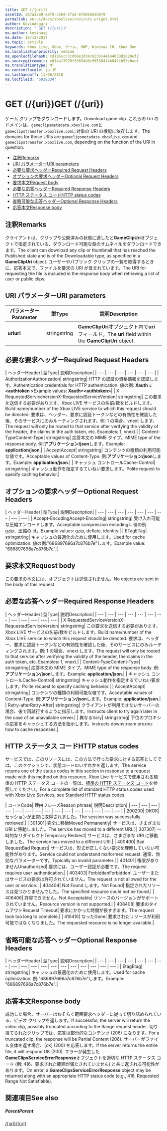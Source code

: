 ```yaml
---
title: GET (/{uri})
assetID: a67a3288-88f9-c504-5fa8-8fd06055d079
permalink: en-us/docs/xboxlive/rest/uri-uriget.html
author: KevinAsgari
description: " GET (/{uri})"
ms.author: kevinasg
ms.date: 10/12/2017
ms.topic: article
keywords: Xbox Live, Xbox, ゲーム, UWP, Windows 10, Xbox One
ms.localizationpriority: medium
ms.openlocfilehash: cd195ccc7cdb8e3d34c6236c44144050d2029ef2
ms.sourcegitcommit: e814a13978f33654d8e995584f4b047cb53e0aef
ms.translationtype: MT
ms.contentlocale: ja-JP
ms.lasthandoff: 11/06/2018
ms.locfileid: "6038334"
---
```

# <a name="get-uri"></a><span data-ttu-id="ea452-104">GET (/{uri})</span><span class="sxs-lookup"><span data-stu-id="ea452-104">GET (/{uri})</span></span>
<span data-ttu-id="ea452-105">ゲーム クリップをダウンロードします。</span><span class="sxs-lookup"><span data-stu-id="ea452-105">Download game clip.</span></span> <span data-ttu-id="ea452-106">これらの Uri のドメインは、`gameclipsmetadata.xboxlive.com`と`gameclipstransfer.xboxlive.com`に対象の URI の機能に依存します。</span><span class="sxs-lookup"><span data-stu-id="ea452-106">The domains for these URIs are `gameclipsmetadata.xboxlive.com` and `gameclipstransfer.xboxlive.com`, depending on the function of the URI in question.</span></span>
 
  * [<span data-ttu-id="ea452-107">注釈</span><span class="sxs-lookup"><span data-stu-id="ea452-107">Remarks</span></span>](#ID4EX)
  * [<span data-ttu-id="ea452-108">URI パラメーター</span><span class="sxs-lookup"><span data-stu-id="ea452-108">URI parameters</span></span>](#ID4EDB)
  * [<span data-ttu-id="ea452-109">必要な要求ヘッダー</span><span class="sxs-lookup"><span data-stu-id="ea452-109">Required Request Headers</span></span>](#ID4EEC)
  * [<span data-ttu-id="ea452-110">オプションの要求ヘッダー</span><span class="sxs-lookup"><span data-stu-id="ea452-110">Optional Request Headers</span></span>](#ID4EQE)
  * [<span data-ttu-id="ea452-111">要求本文</span><span class="sxs-lookup"><span data-stu-id="ea452-111">Request body</span></span>](#ID4EZF)
  * [<span data-ttu-id="ea452-112">必要な応答ヘッダー</span><span class="sxs-lookup"><span data-stu-id="ea452-112">Required Response Headers</span></span>](#ID4EEG)
  * [<span data-ttu-id="ea452-113">HTTP ステータス コード</span><span class="sxs-lookup"><span data-stu-id="ea452-113">HTTP status codes</span></span>](#ID4EYAAC)
  * [<span data-ttu-id="ea452-114">省略可能な応答ヘッダー</span><span class="sxs-lookup"><span data-stu-id="ea452-114">Optional Response Headers</span></span>](#ID4EOFAC)
  * [<span data-ttu-id="ea452-115">応答本文</span><span class="sxs-lookup"><span data-stu-id="ea452-115">Response body</span></span>](#ID4EOGAC)
 
<a id="ID4EX"></a>

 
## <a name="remarks"></a><span data-ttu-id="ea452-116">注釈</span><span class="sxs-lookup"><span data-stu-id="ea452-116">Remarks</span></span>
 
<span data-ttu-id="ea452-117">クライアントは、クリップや公開済みの状態に達したと**GameClipUri**オブジェクトで指定されている、ダウンロード可能な型のサムネイルをダウンロードできます。</span><span class="sxs-lookup"><span data-stu-id="ea452-117">The client can download any clip or thumbnail that has reached the Published state and is of the Downloadable type, as specified in a **GameClipUri** object.</span></span> <span data-ttu-id="ea452-118">ユーザーやパブリック クリップの一覧を取得するときに、応答本文で、ファイルを要求の URI が含まれています。</span><span class="sxs-lookup"><span data-stu-id="ea452-118">The URI for requesting the file is included in the response body when retrieving a list of user or public clips.</span></span>
  
<a id="ID4EDB"></a>

 
## <a name="uri-parameters"></a><span data-ttu-id="ea452-119">URI パラメーター</span><span class="sxs-lookup"><span data-stu-id="ea452-119">URI parameters</span></span>
 
| <span data-ttu-id="ea452-120">パラメーター</span><span class="sxs-lookup"><span data-stu-id="ea452-120">Parameter</span></span>| <span data-ttu-id="ea452-121">型</span><span class="sxs-lookup"><span data-stu-id="ea452-121">Type</span></span>| <span data-ttu-id="ea452-122">説明</span><span class="sxs-lookup"><span data-stu-id="ea452-122">Description</span></span>| 
| --- | --- | --- | 
| <b><span data-ttu-id="ea452-123">uri</span><span class="sxs-lookup"><span data-stu-id="ea452-123">uri</span></span></b>| <span data-ttu-id="ea452-124">string</span><span class="sxs-lookup"><span data-stu-id="ea452-124">string</span></span>| <span data-ttu-id="ea452-125"><b>GameClipUri</b>オブジェクト内で<b>uri</b>フィールド。</span><span class="sxs-lookup"><span data-stu-id="ea452-125">The <b>uri</b> field within the <b>GameClipUri</b> object.</span></span>| 
  
<a id="ID4EEC"></a>

 
## <a name="required-request-headers"></a><span data-ttu-id="ea452-126">必要な要求ヘッダー</span><span class="sxs-lookup"><span data-stu-id="ea452-126">Required Request Headers</span></span>
 
| <span data-ttu-id="ea452-127">ヘッダー</span><span class="sxs-lookup"><span data-stu-id="ea452-127">Header</span></span>| <span data-ttu-id="ea452-128">型</span><span class="sxs-lookup"><span data-stu-id="ea452-128">Type</span></span>| <span data-ttu-id="ea452-129">説明</span><span class="sxs-lookup"><span data-stu-id="ea452-129">Description</span></span>| 
| --- | --- | --- | --- | --- | --- | 
| <span data-ttu-id="ea452-130">Authorization</span><span class="sxs-lookup"><span data-stu-id="ea452-130">Authorization</span></span>| <span data-ttu-id="ea452-131">string</span><span class="sxs-lookup"><span data-stu-id="ea452-131">string</span></span>| <span data-ttu-id="ea452-132">HTTP の認証の資格情報を認証します。</span><span class="sxs-lookup"><span data-stu-id="ea452-132">Authentication credentials for HTTP authentication.</span></span> <span data-ttu-id="ea452-133">値の例: <b>Xauth =&lt;authtoken ></b></span><span class="sxs-lookup"><span data-stu-id="ea452-133">Example values: <b>Xauth=&lt;authtoken></b></span></span>| 
| <span data-ttu-id="ea452-134">X RequestedServiceVersion</span><span class="sxs-lookup"><span data-stu-id="ea452-134">X-RequestedServiceVersion</span></span>| <span data-ttu-id="ea452-135">string</span><span class="sxs-lookup"><span data-stu-id="ea452-135">string</span></span>| <span data-ttu-id="ea452-136">この要求を送信する必要があります、Xbox LIVE サービスの名前/数をビルドします。</span><span class="sxs-lookup"><span data-stu-id="ea452-136">Build name/number of the Xbox LIVE service to which this request should be directed.</span></span> <span data-ttu-id="ea452-137">要求は、ヘッダー、要求に認証トークンなどの有効性を確認した後、そのサービスにのみルーティングされます。例: 1 の場合、vnext します。</span><span class="sxs-lookup"><span data-stu-id="ea452-137">The request will only be routed to that service after verifying the validity of the header, the claims in the auth token, etc. Examples: 1, vnext.</span></span>| 
| <span data-ttu-id="ea452-138">Content-Type</span><span class="sxs-lookup"><span data-stu-id="ea452-138">Content-Type</span></span>| <span data-ttu-id="ea452-139">string</span><span class="sxs-lookup"><span data-stu-id="ea452-139">string</span></span>| <span data-ttu-id="ea452-140">応答本文の MIME タイプ。</span><span class="sxs-lookup"><span data-stu-id="ea452-140">MIME type of the response body.</span></span> <span data-ttu-id="ea452-141">例:<b>アプリケーション/json</b>します。</span><span class="sxs-lookup"><span data-stu-id="ea452-141">Example: <b>application/json</b>.</span></span>| 
| <span data-ttu-id="ea452-142">Accept</span><span class="sxs-lookup"><span data-stu-id="ea452-142">Accept</span></span>| <span data-ttu-id="ea452-143">string</span><span class="sxs-lookup"><span data-stu-id="ea452-143">string</span></span>| <span data-ttu-id="ea452-144">コンテンツの種類の利用可能な値です。</span><span class="sxs-lookup"><span data-stu-id="ea452-144">Acceptable values of Content-Type.</span></span> <span data-ttu-id="ea452-145">例:<b>アプリケーション/json</b>します。</span><span class="sxs-lookup"><span data-stu-id="ea452-145">Example: <b>application/json</b>.</span></span>| 
| <span data-ttu-id="ea452-146">キャッシュ コントロール</span><span class="sxs-lookup"><span data-stu-id="ea452-146">Cache-Control</span></span>| <span data-ttu-id="ea452-147">string</span><span class="sxs-lookup"><span data-stu-id="ea452-147">string</span></span>| <span data-ttu-id="ea452-148">キャッシュ動作を指定するていねい要求します。</span><span class="sxs-lookup"><span data-stu-id="ea452-148">Polite request to specify caching behavior.</span></span>| 
  
<a id="ID4EQE"></a>

 
## <a name="optional-request-headers"></a><span data-ttu-id="ea452-149">オプションの要求ヘッダー</span><span class="sxs-lookup"><span data-stu-id="ea452-149">Optional Request Headers</span></span>
 
| <span data-ttu-id="ea452-150">ヘッダー</span><span class="sxs-lookup"><span data-stu-id="ea452-150">Header</span></span>| <span data-ttu-id="ea452-151">型</span><span class="sxs-lookup"><span data-stu-id="ea452-151">Type</span></span>| <span data-ttu-id="ea452-152">説明</span><span class="sxs-lookup"><span data-stu-id="ea452-152">Description</span></span>| 
| --- | --- | --- | --- | --- | --- | --- | --- | --- | 
| <span data-ttu-id="ea452-153">Accept-Encoding</span><span class="sxs-lookup"><span data-stu-id="ea452-153">Accept-Encoding</span></span>| <span data-ttu-id="ea452-154">string</span><span class="sxs-lookup"><span data-stu-id="ea452-154">string</span></span>| <span data-ttu-id="ea452-155">受け入れ可能な圧縮エンコードします。</span><span class="sxs-lookup"><span data-stu-id="ea452-155">Acceptable compression encodings.</span></span> <span data-ttu-id="ea452-156">値の例: gzip、圧縮の id。</span><span class="sxs-lookup"><span data-stu-id="ea452-156">Example values: gzip, deflate, identity.</span></span>| 
| <span data-ttu-id="ea452-157">ETag</span><span class="sxs-lookup"><span data-stu-id="ea452-157">ETag</span></span>| <span data-ttu-id="ea452-158">string</span><span class="sxs-lookup"><span data-stu-id="ea452-158">string</span></span>| <span data-ttu-id="ea452-159">キャッシュの最適化のために使用します。</span><span class="sxs-lookup"><span data-stu-id="ea452-159">Used for cache optimization.</span></span> <span data-ttu-id="ea452-160">値の例:"686897696a7c876b7e"します。</span><span class="sxs-lookup"><span data-stu-id="ea452-160">Example value: "686897696a7c876b7e".</span></span>| 
  
<a id="ID4EZF"></a>

 
## <a name="request-body"></a><span data-ttu-id="ea452-161">要求本文</span><span class="sxs-lookup"><span data-stu-id="ea452-161">Request body</span></span>
 
<span data-ttu-id="ea452-162">この要求の本文には、オブジェクトは送信されません。</span><span class="sxs-lookup"><span data-stu-id="ea452-162">No objects are sent in the body of this request.</span></span>
  
<a id="ID4EEG"></a>

 
## <a name="required-response-headers"></a><span data-ttu-id="ea452-163">必要な応答ヘッダー</span><span class="sxs-lookup"><span data-stu-id="ea452-163">Required Response Headers</span></span>
 
| <span data-ttu-id="ea452-164">ヘッダー</span><span class="sxs-lookup"><span data-stu-id="ea452-164">Header</span></span>| <span data-ttu-id="ea452-165">型</span><span class="sxs-lookup"><span data-stu-id="ea452-165">Type</span></span>| <span data-ttu-id="ea452-166">説明</span><span class="sxs-lookup"><span data-stu-id="ea452-166">Description</span></span>| 
| --- | --- | --- | --- | --- | --- | --- | --- | --- | --- | --- | --- | 
| <span data-ttu-id="ea452-167">X RequestedServiceVersion</span><span class="sxs-lookup"><span data-stu-id="ea452-167">X-RequestedServiceVersion</span></span>| <span data-ttu-id="ea452-168">string</span><span class="sxs-lookup"><span data-stu-id="ea452-168">string</span></span>| <span data-ttu-id="ea452-169">この要求を送信する必要があります、Xbox LIVE サービスの名前/数をビルドします。</span><span class="sxs-lookup"><span data-stu-id="ea452-169">Build name/number of the Xbox LIVE service to which this request should be directed.</span></span> <span data-ttu-id="ea452-170">要求は、ヘッダー、要求に認証トークンなどの有効性を確認した後、そのサービスにのみルーティングされます。例: 1 の場合、vnext します。</span><span class="sxs-lookup"><span data-stu-id="ea452-170">The request will only be routed to that service after verifying the validity of the header, the claims in the auth token, etc. Examples: 1, vnext.</span></span>| 
| <span data-ttu-id="ea452-171">Content-Type</span><span class="sxs-lookup"><span data-stu-id="ea452-171">Content-Type</span></span>| <span data-ttu-id="ea452-172">string</span><span class="sxs-lookup"><span data-stu-id="ea452-172">string</span></span>| <span data-ttu-id="ea452-173">応答本文の MIME タイプ。</span><span class="sxs-lookup"><span data-stu-id="ea452-173">MIME type of the response body.</span></span> <span data-ttu-id="ea452-174">例:<b>アプリケーション/json</b>します。</span><span class="sxs-lookup"><span data-stu-id="ea452-174">Example: <b>application/json</b>.</span></span>| 
| <span data-ttu-id="ea452-175">キャッシュ コントロール</span><span class="sxs-lookup"><span data-stu-id="ea452-175">Cache-Control</span></span>| <span data-ttu-id="ea452-176">string</span><span class="sxs-lookup"><span data-stu-id="ea452-176">string</span></span>| <span data-ttu-id="ea452-177">キャッシュ動作を指定するていねい要求します。</span><span class="sxs-lookup"><span data-stu-id="ea452-177">Polite request to specify caching behavior.</span></span>| 
| <span data-ttu-id="ea452-178">Accept</span><span class="sxs-lookup"><span data-stu-id="ea452-178">Accept</span></span>| <span data-ttu-id="ea452-179">string</span><span class="sxs-lookup"><span data-stu-id="ea452-179">string</span></span>| <span data-ttu-id="ea452-180">コンテンツの種類の利用可能な値です。</span><span class="sxs-lookup"><span data-stu-id="ea452-180">Acceptable values of Content-Type.</span></span> <span data-ttu-id="ea452-181">例:<b>アプリケーション/json</b>します。</span><span class="sxs-lookup"><span data-stu-id="ea452-181">Example: <b>application/json</b>.</span></span>| 
| <span data-ttu-id="ea452-182">Retry-after</span><span class="sxs-lookup"><span data-stu-id="ea452-182">Retry-After</span></span>| <span data-ttu-id="ea452-183">string</span><span class="sxs-lookup"><span data-stu-id="ea452-183">string</span></span>| <span data-ttu-id="ea452-184">クライアントが利用できないサーバーの場合、後で再試行するように指示します。</span><span class="sxs-lookup"><span data-stu-id="ea452-184">Instructs client to try again later in the case of an unavailable server.</span></span>| 
| <span data-ttu-id="ea452-185">異なる</span><span class="sxs-lookup"><span data-stu-id="ea452-185">Vary</span></span>| <span data-ttu-id="ea452-186">string</span><span class="sxs-lookup"><span data-stu-id="ea452-186">string</span></span>| <span data-ttu-id="ea452-187">下位のプロキシの応答をキャッシュする方法を指示します。</span><span class="sxs-lookup"><span data-stu-id="ea452-187">Instructs downstream proxies how to cache responses.</span></span>| 
  
<a id="ID4EYAAC"></a>

 
## <a name="http-status-codes"></a><span data-ttu-id="ea452-188">HTTP ステータス コード</span><span class="sxs-lookup"><span data-stu-id="ea452-188">HTTP status codes</span></span>
 
<span data-ttu-id="ea452-189">サービスでは、このリソースには、この方法で行った要求に対する応答としてでは、このセクションで、状態コードのいずれかを返します。</span><span class="sxs-lookup"><span data-stu-id="ea452-189">The service returns one of the status codes in this section in response to a request made with this method on this resource.</span></span> <span data-ttu-id="ea452-190">Xbox Live サービスで使用される標準の HTTP ステータス コードの一覧は、[標準の HTTP ステータス コード](../../additional/httpstatuscodes.md)を参照してください。</span><span class="sxs-lookup"><span data-stu-id="ea452-190">For a complete list of standard HTTP status codes used with Xbox Live Services, see [Standard HTTP status codes](../../additional/httpstatuscodes.md).</span></span>
 
| <span data-ttu-id="ea452-191">コード</span><span class="sxs-lookup"><span data-stu-id="ea452-191">Code</span></span>| <span data-ttu-id="ea452-192">理由フレーズ</span><span class="sxs-lookup"><span data-stu-id="ea452-192">Reason phrase</span></span>| <span data-ttu-id="ea452-193">説明</span><span class="sxs-lookup"><span data-stu-id="ea452-193">Description</span></span>| 
| --- | --- | --- | --- | --- | --- | --- | --- | --- | --- | --- | --- | --- | --- | --- | 
| <span data-ttu-id="ea452-194">200</span><span class="sxs-lookup"><span data-stu-id="ea452-194">200</span></span>| <span data-ttu-id="ea452-195">OK</span><span class="sxs-lookup"><span data-stu-id="ea452-195">OK</span></span>| <span data-ttu-id="ea452-196">セッションが正常に取得されました。</span><span class="sxs-lookup"><span data-stu-id="ea452-196">The session was successfully retrieved.</span></span>| 
| <span data-ttu-id="ea452-197">301</span><span class="sxs-lookup"><span data-stu-id="ea452-197">301</span></span>| <span data-ttu-id="ea452-198">完全に移動</span><span class="sxs-lookup"><span data-stu-id="ea452-198">Moved Permanently</span></span>| <span data-ttu-id="ea452-199">サービスは、さまざまな URI に移動しました。</span><span class="sxs-lookup"><span data-stu-id="ea452-199">The service has moved to a different URI.</span></span>| 
| <span data-ttu-id="ea452-200">307</span><span class="sxs-lookup"><span data-stu-id="ea452-200">307</span></span>| <span data-ttu-id="ea452-201">一時的なリダイレクト</span><span class="sxs-lookup"><span data-stu-id="ea452-201">Temporary Redirect</span></span>| <span data-ttu-id="ea452-202">サービスは、さまざまな URI に移動しました。</span><span class="sxs-lookup"><span data-stu-id="ea452-202">The service has moved to a different URI.</span></span>| 
| <span data-ttu-id="ea452-203">400</span><span class="sxs-lookup"><span data-stu-id="ea452-203">400</span></span>| <span data-ttu-id="ea452-204">Bad Request</span><span class="sxs-lookup"><span data-stu-id="ea452-204">Bad Request</span></span>| <span data-ttu-id="ea452-205">サービスは、形式が正しくない要求を理解していない可能性があります。</span><span class="sxs-lookup"><span data-stu-id="ea452-205">Service could not understand malformed request.</span></span> <span data-ttu-id="ea452-206">通常、無効なパラメーターです。</span><span class="sxs-lookup"><span data-stu-id="ea452-206">Typically an invalid parameter.</span></span>| 
| <span data-ttu-id="ea452-207">401</span><span class="sxs-lookup"><span data-stu-id="ea452-207">401</span></span>| <span data-ttu-id="ea452-208">権限がありません</span><span class="sxs-lookup"><span data-stu-id="ea452-208">Unauthorized</span></span>| <span data-ttu-id="ea452-209">要求には、ユーザー認証が必要です。</span><span class="sxs-lookup"><span data-stu-id="ea452-209">The request requires user authentication.</span></span>| 
| <span data-ttu-id="ea452-210">403</span><span class="sxs-lookup"><span data-stu-id="ea452-210">403</span></span>| <span data-ttu-id="ea452-211">Forbidden</span><span class="sxs-lookup"><span data-stu-id="ea452-211">Forbidden</span></span>| <span data-ttu-id="ea452-212">ユーザーまたはサービスの要求は許可されていません。</span><span class="sxs-lookup"><span data-stu-id="ea452-212">The request is not allowed for the user or service.</span></span>| 
| <span data-ttu-id="ea452-213">404</span><span class="sxs-lookup"><span data-stu-id="ea452-213">404</span></span>| <span data-ttu-id="ea452-214">Not Found します。</span><span class="sxs-lookup"><span data-stu-id="ea452-214">Not Found</span></span>| <span data-ttu-id="ea452-215">指定されたリソースは見つかりませんでした。</span><span class="sxs-lookup"><span data-stu-id="ea452-215">The specified resource could not be found.</span></span>| 
| <span data-ttu-id="ea452-216">406</span><span class="sxs-lookup"><span data-stu-id="ea452-216">406</span></span>| <span data-ttu-id="ea452-217">許容できません。</span><span class="sxs-lookup"><span data-stu-id="ea452-217">Not Acceptable</span></span>| <span data-ttu-id="ea452-218">リソースのバージョンがサポートされていません。</span><span class="sxs-lookup"><span data-stu-id="ea452-218">Resource version is not supported.</span></span>| 
| <span data-ttu-id="ea452-219">408</span><span class="sxs-lookup"><span data-stu-id="ea452-219">408</span></span>| <span data-ttu-id="ea452-220">要求のタイムアウト</span><span class="sxs-lookup"><span data-stu-id="ea452-220">Request Timeout</span></span>| <span data-ttu-id="ea452-221">要求にかかった時間が長すぎます。</span><span class="sxs-lookup"><span data-stu-id="ea452-221">The request took too long to complete.</span></span>| 
| <span data-ttu-id="ea452-222">410</span><span class="sxs-lookup"><span data-stu-id="ea452-222">410</span></span>| <span data-ttu-id="ea452-223">なった</span><span class="sxs-lookup"><span data-stu-id="ea452-223">Gone</span></span>| <span data-ttu-id="ea452-224">要求されたリソースが利用可能ではなくなりました。</span><span class="sxs-lookup"><span data-stu-id="ea452-224">The requested resource is no longer available.</span></span>| 
  
<a id="ID4EOFAC"></a>

 
## <a name="optional-response-headers"></a><span data-ttu-id="ea452-225">省略可能な応答ヘッダー</span><span class="sxs-lookup"><span data-stu-id="ea452-225">Optional Response Headers</span></span>
 
| <span data-ttu-id="ea452-226">ヘッダー</span><span class="sxs-lookup"><span data-stu-id="ea452-226">Header</span></span>| <span data-ttu-id="ea452-227">型</span><span class="sxs-lookup"><span data-stu-id="ea452-227">Type</span></span>| <span data-ttu-id="ea452-228">説明</span><span class="sxs-lookup"><span data-stu-id="ea452-228">Description</span></span>| 
| --- | --- | --- | --- | --- | --- | --- | --- | --- | --- | --- | --- | --- | --- | --- | --- | --- | --- | 
| <span data-ttu-id="ea452-229">Etag</span><span class="sxs-lookup"><span data-stu-id="ea452-229">Etag</span></span>| <span data-ttu-id="ea452-230">string</span><span class="sxs-lookup"><span data-stu-id="ea452-230">string</span></span>| <span data-ttu-id="ea452-231">キャッシュの最適化のために使用します。</span><span class="sxs-lookup"><span data-stu-id="ea452-231">Used for cache optimization.</span></span> <span data-ttu-id="ea452-232">例:"686897696a7c876b7e"します。</span><span class="sxs-lookup"><span data-stu-id="ea452-232">Example: "686897696a7c876b7e".</span></span>| 
  
<a id="ID4EOGAC"></a>

 
## <a name="response-body"></a><span data-ttu-id="ea452-233">応答本文</span><span class="sxs-lookup"><span data-stu-id="ea452-233">Response body</span></span>
 
<a id="ID4EUGAC"></a>

  
 
<span data-ttu-id="ea452-234">成功した場合、サーバーはおそらく範囲要求ヘッダーに従って切り詰められている、ビデオ クリップを返します。</span><span class="sxs-lookup"><span data-stu-id="ea452-234">If successful, the server will return the video clip, possibly truncated according to the Range request header.</span></span> <span data-ttu-id="ea452-235">切り捨てられたクリップでは、応答は部分的なコンテンツ (206) になります。</span><span class="sxs-lookup"><span data-stu-id="ea452-235">For a truncated clip, the response will be Partial Content (206).</span></span> <span data-ttu-id="ea452-236">サーバーがファイル全体を返す場合、[ok] (200) を応答します。</span><span class="sxs-lookup"><span data-stu-id="ea452-236">If the server returns the entire file, it will respond OK (200).</span></span> <span data-ttu-id="ea452-237">エラーが発生した**GameClipsServiceErrorResponse**オブジェクトを適切な HTTP ステータス コード (例: 416、要求された範囲が満たされていません) と共に返される可能性があります。</span><span class="sxs-lookup"><span data-stu-id="ea452-237">On error, a **GameClipsServiceErrorResponse** object may be returned along with an appropriate HTTP status code (e.g., 416, Requested Range Not Satisfiable).</span></span>
   
<a id="ID4E4GAC"></a>

 
## <a name="see-also"></a><span data-ttu-id="ea452-238">関連項目</span><span class="sxs-lookup"><span data-stu-id="ea452-238">See also</span></span>
 
<a id="ID4E6GAC"></a>

 
##### <a name="parent"></a><span data-ttu-id="ea452-239">Parent</span><span class="sxs-lookup"><span data-stu-id="ea452-239">Parent</span></span> 

[<span data-ttu-id="ea452-240">/{uri}</span><span class="sxs-lookup"><span data-stu-id="ea452-240">/{uri}</span></span>](uri-uri.md)

   